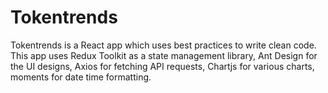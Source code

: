 # Tokentrends

Tokentrends is a React app which uses best practices to write clean code. This app uses Redux Toolkit as a state management library, Ant Design for the UI designs, Axios for fetching API requests, Chartjs for various charts, moments for date time formatting.
